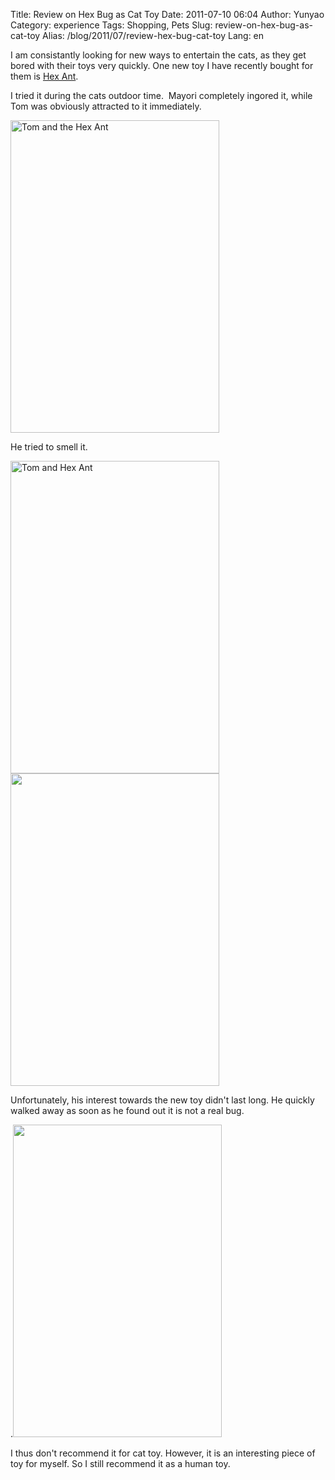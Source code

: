 Title: Review on Hex Bug as Cat Toy
Date: 2011-07-10 06:04
Author: Yunyao
Category: experience
Tags: Shopping, Pets
Slug: review-on-hex-bug-as-cat-toy
Alias: /blog/2011/07/review-hex-bug-cat-toy
Lang: en

I am consistantly looking for new ways to entertain the cats, as they get bored with their toys very quickly. One new toy I have recently bought for them is [Hex Ant](https://www.amazon.com/HEXBUG-Fire-Ant-Colors-vary/dp/B00TV0S746).

I tried it during the cats outdoor time.  Mayori completely ingored it, while Tom was obviously attracted to it immediately.

<img src="http://farm7.static.flickr.com/6138/5921007030_f5acbaee28.jpg" width="334" height="500" alt="Tom and the Hex Ant" />

He tried to smell it.

<img src="http://farm7.static.flickr.com/6029/5920442353_00a3a63958.jpg" width="334" height="500" alt="Tom and Hex Ant" /><img src="http://farm7.static.flickr.com/6138/5920441967_a6cd68e649.jpg" width="334" height="500" />

Unfortunately, his interest towards the new toy didn't last long. He quickly walked away as soon as he found out it is not a real bug.

.<img src="http://farm7.static.flickr.com/6020/5921004268_34c07d379d.jpg" width="334" height="500" />

I thus don't recommend it for cat toy. However, it is an interesting piece of toy for myself. So I still recommend it as a human toy.  
